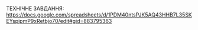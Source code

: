 ТЕХНІЧНЕ ЗАВДАННЯ:
https://docs.google.com/spreadsheets/d/1PDM40ntsPJK5AQ43HHB7L35SKEYspipmP9xRetbjo70/edit#gid=883795363
